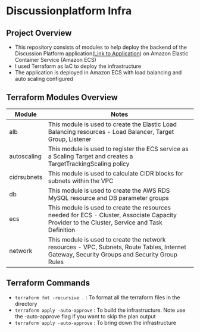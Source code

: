 # Discussionplatform Infra

## Project Overview
- This repository consists of modules to help deploy the backend of the Discussion Platform application([Link to Application](https://github.com/JasonPauldj/DiscussionPlatform_SpringBoot_Hibernate)) on Amazon Elastic Container Service (Amazon ECS)
- I used Terraform as IaC to deploy the infrastructure
- The application is deployed in Amazon ECS with load balancing and auto scaling configured

## Terraform Modules Overview

| Module | Notes |
| --- | ----------- |
| alb | This module is used to create the Elastic Load Balancing resources - Load Balancer, Target Group, Listener |
| autoscaling | This module is used to register the ECS service as a Scaling Target and creates a TargetTrackingScaling policy |
| cidrsubnets | This module is used to calculate CIDR blocks for subnets within the VPC |
| db | This module is used to create the AWS RDS MySQL resource and DB parameter groups |
| ecs | This module is used to create the resources needed for ECS - Cluster, Associate Capacity Provider to the Cluster, Service and Task Definition |
| network | This module is used to create the network resources - VPC, Subnets, Route Tables, Internet Gateway, Security Groups and Security Group Rules |

## Terraform Commands
- `terraform fmt -recursive .` : To format all the terraform files in the directory
- `terraform apply -auto-approve` : To build the infrastructure. Note use the -auto-approve flag if you want to skip the plan output
- `terraform apply -auto-approve` : To bring down the infrastructure
